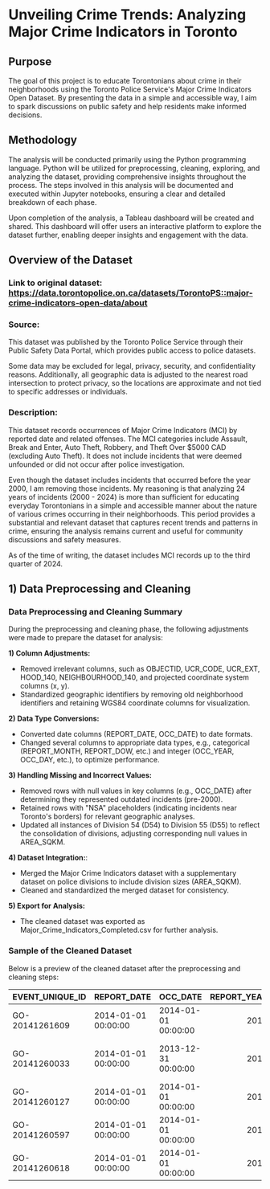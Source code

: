 # Unveiling Crime Trends: Analyzing Major Crime Indicators in Toronto

## Purpose
The goal of this project is to educate Torontonians about crime in their neighborhoods using the Toronto Police Service's Major Crime Indicators Open Dataset. By presenting the data in a simple and accessible way, I aim to spark discussions on public safety and help residents make informed decisions.

## Methodology
The analysis will be conducted primarily using the Python programming language. Python will be utilized for preprocessing, cleaning, exploring, and analyzing the dataset, providing comprehensive insights throughout the process. The steps involved in this analysis will be documented and executed within Jupyter notebooks, ensuring a clear and detailed breakdown of each phase.

Upon completion of the analysis, a Tableau dashboard will be created and shared. This dashboard will offer users an interactive platform to explore the dataset further, enabling deeper insights and engagement with the data. 

## Overview of the Dataset
### Link to original dataset: https://data.torontopolice.on.ca/datasets/TorontoPS::major-crime-indicators-open-data/about

### Source: 
This dataset was published by the Toronto Police Service through their Public Safety Data Portal, which provides public access to police datasets.

Some data may be excluded for legal, privacy, security, and confidentiality reasons. Additionally, all geographic data is adjusted to the nearest road intersection to protect privacy, so the locations are approximate and not tied to specific addresses or individuals. 

### Description:
This dataset records occurrences of Major Crime Indicators (MCI) by reported date and related offenses. The MCI categories include Assault, Break and Enter, Auto Theft, Robbery, and Theft Over $5000 CAD (excluding Auto Theft). It does not include incidents that were deemed unfounded or did not occur after police investigation.

Even though the dataset includes incidents that occurred before the year 2000, I am removing those incidents. My reasoning is that analyzing 24 years of incidents (2000 - 2024) is more than sufficient for educating everyday Torontonians in a simple and accessible manner about the nature of various crimes occurring in their neighborhoods. This period provides a substantial and relevant dataset that captures recent trends and patterns in crime, ensuring the analysis remains current and useful for community discussions and safety measures.

As of the time of writing, the dataset includes MCI records up to the third quarter of 2024.


## 1) Data Preprocessing and Cleaning

### Data Preprocessing and Cleaning Summary

During the preprocessing and cleaning phase, the following adjustments were made to prepare the dataset for analysis:

**1) Column Adjustments:**

- Removed irrelevant columns, such as OBJECTID, UCR_CODE, UCR_EXT, HOOD_140, NEIGHBOURHOOD_140, and projected coordinate system columns (x, y).
- Standardized geographic identifiers by removing old neighborhood identifiers and retaining WGS84 coordinate columns for visualization.
  
**2) Data Type Conversions:**

- Converted date columns (REPORT_DATE, OCC_DATE) to date formats.
- Changed several columns to appropriate data types, e.g., categorical (REPORT_MONTH, REPORT_DOW, etc.) and integer (OCC_YEAR, OCC_DAY, etc.), to optimize performance.

**3) Handling Missing and Incorrect Values:**

- Removed rows with null values in key columns (e.g., OCC_DATE) after determining they represented outdated incidents (pre-2000).
- Retained rows with "NSA" placeholders (indicating incidents near Toronto's borders) for relevant geographic analyses.
- Updated all instances of Division 54 (D54) to Division 55 (D55) to reflect the consolidation of divisions, adjusting corresponding null values in AREA_SQKM.
  
**4) Dataset Integration:**:

- Merged the Major Crime Indicators dataset with a supplementary dataset on police divisions to include division sizes (AREA_SQKM).
- Cleaned and standardized the merged dataset for consistency.

**5) Export for Analysis:**

- The cleaned dataset was exported as Major_Crime_Indicators_Completed.csv for further analysis.

### Sample of the Cleaned Dataset

Below is a preview of the cleaned dataset after the preprocessing and cleaning steps:

| EVENT_UNIQUE_ID   | REPORT_DATE         | OCC_DATE            |   REPORT_YEAR | REPORT_MONTH   |   REPORT_DAY |   REPORT_DOY | REPORT_DOW   |   REPORT_HOUR |   OCC_YEAR | OCC_MONTH   |   OCC_DAY |   OCC_DOY | OCC_DOW   |   OCC_HOUR | DIVISION   | LOCATION_TYPE                                       | PREMISES_TYPE   | OFFENCE             | MCI_CATEGORY   |   HOOD_158 | NEIGHBOURHOOD_158            |   LONG_WGS84 |   LAT_WGS84 |   AREA_SQKM |
|:------------------|:--------------------|:--------------------|--------------:|:---------------|-------------:|-------------:|:-------------|--------------:|-----------:|:------------|----------:|----------:|:----------|-----------:|:-----------|:----------------------------------------------------|:----------------|:--------------------|:---------------|-----------:|:-----------------------------|-------------:|------------:|------------:|
| GO-20141261609    | 2014-01-01 00:00:00 | 2014-01-01 00:00:00 |          2014 | January        |            1 |            1 | Wednesday    |             9 |       2014 | January     |         1 |         1 | Wednesday |          9 | D55        | Apartment (Rooming House, Condo)                    | Apartment       | Assault             | Assault        |        069 | Blake-Jones (69)             |     -79.3381 |     43.6751 |     41.034  |
| GO-20141260033    | 2014-01-01 00:00:00 | 2013-12-31 00:00:00 |          2014 | January        |            1 |            1 | Wednesday    |             2 |       2013 | December    |        31 |       365 | Tuesday   |         22 | D42        | Single Home, House (Attach Garage, Cottage, Mobile) | House           | Assault             | Assault        |        144 | Morningside Heights (144)    |     -79.1804 |     43.8063 |     84.6117 |
| GO-20141260127    | 2014-01-01 00:00:00 | 2014-01-01 00:00:00 |          2014 | January        |            1 |            1 | Wednesday    |             1 |       2014 | January     |         1 |         1 | Wednesday |          1 | D14        | Bar / Restaurant                                    | Commercial      | Assault Bodily Harm | Assault        |        084 | Little Portugal (84)         |     -79.4271 |     43.6425 |     14.1753 |
| GO-20141260597    | 2014-01-01 00:00:00 | 2014-01-01 00:00:00 |          2014 | January        |            1 |            1 | Wednesday    |             2 |       2014 | January     |         1 |         1 | Wednesday |          2 | D14        | Apartment (Rooming House, Condo)                    | Apartment       | Assault             | Assault        |        080 | Palmerston-Little Italy (80) |     -79.4156 |     43.6549 |     14.1753 |
| GO-20141260618    | 2014-01-01 00:00:00 | 2014-01-01 00:00:00 |          2014 | January        |            1 |            1 | Wednesday    |             5 |       2014 | January     |         1 |         1 | Wednesday |          2 | D14        | Bar / Restaurant                                    | Commercial      | Assault             | Assault        |        081 | Trinity-Bellwoods (81)       |     -79.4167 |     43.6551 |     14.1753 |Bellwoods (81)       |     -79.4167 |     43.6551 |     14.1753 |

  


